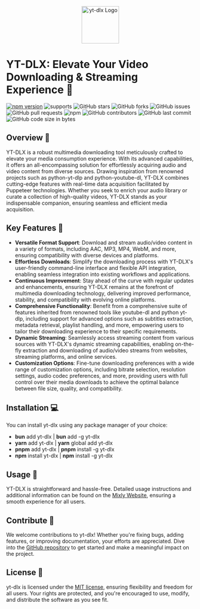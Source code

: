 <div style="text-align: center;">
    <img src="https://i.postimg.cc/13BjP8sW/yt-dlx.png" alt="yt-dlx Logo" style="max-width: 100%; height: 100;">
</div>

# YT-DLX: Elevate Your Video Downloading & Streaming Experience 🚀

[![npm version](https://img.shields.io/npm/v/yt-dlx.svg)](https://www.npmjs.com/package/yt-dlx)
![supports](https://img.shields.io/badge/supports-Linux%20%7C%20Mac%20%7C%20WSL-green)
![GitHub stars](https://img.shields.io/github/stars/yt-dlx/yt-dlx?style=social)
![GitHub forks](https://img.shields.io/github/forks/yt-dlx/yt-dlx?style=social)
![GitHub issues](https://img.shields.io/github/issues/yt-dlx/yt-dlx)
![GitHub pull requests](https://img.shields.io/github/issues-pr/yt-dlx/yt-dlx)
![npm](https://img.shields.io/npm/dt/yt-dlx)
![GitHub contributors](https://img.shields.io/github/contributors/yt-dlx/yt-dlx)
![GitHub last commit](https://img.shields.io/github/last-commit/yt-dlx/yt-dlx)
![GitHub code size in bytes](https://img.shields.io/github/languages/code-size/yt-dlx/yt-dlx)

## Overview 🌟

YT-DLX is a robust multimedia downloading tool meticulously crafted to elevate your media consumption experience. With its advanced capabilities, it offers an all-encompassing solution for effortlessly acquiring audio and video content from diverse sources. Drawing inspiration from renowned projects such as python-yt-dlp and python-youtube-dl, YT-DLX combines cutting-edge features with real-time data acquisition facilitated by Puppeteer technologies. Whether you seek to enrich your audio library or curate a collection of high-quality videos, YT-DLX stands as your indispensable companion, ensuring seamless and efficient media acquisition.

## Key Features 🔑

- **Versatile Format Support**: Download and stream audio/video content in a variety of formats, including AAC, MP3, MP4, WebM, and more, ensuring compatibility with diverse devices and platforms.
- **Effortless Downloads**: Simplify the downloading process with YT-DLX's user-friendly command-line interface and flexible API integration, enabling seamless integration into existing workflows and applications.
- **Continuous Improvement**: Stay ahead of the curve with regular updates and enhancements, ensuring YT-DLX remains at the forefront of multimedia downloading technology, delivering improved performance, stability, and compatibility with evolving online platforms.
- **Comprehensive Functionality**: Benefit from a comprehensive suite of features inherited from renowned tools like youtube-dl and python yt-dlp, including support for advanced options such as subtitles extraction, metadata retrieval, playlist handling, and more, empowering users to tailor their downloading experience to their specific requirements.
- **Dynamic Streaming**: Seamlessly access streaming content from various sources with YT-DLX's dynamic streaming capabilities, enabling on-the-fly extraction and downloading of audio/video streams from websites, streaming platforms, and online services.
- **Customization Options**: Fine-tune downloading preferences with a wide range of customization options, including bitrate selection, resolution settings, audio codec preferences, and more, providing users with full control over their media downloads to achieve the optimal balance between file size, quality, and compatibility.

## Installation 💻

You can install yt-dlx using any package manager of your choice:

- **bun** add yt-dlx | **bun** add -g yt-dlx
- **yarn** add yt-dlx | **yarn** global add yt-dlx
- **pnpm** add yt-dlx | **pnpm** install -g yt-dlx
- **npm** install yt-dlx | **npm** install -g yt-dlx

## Usage 🚀

YT-DLX is straightforward and hassle-free. Detailed usage instructions and additional information can be found on the [Mixly Website](https://rebrand.ly/mixly#yt-dlx), ensuring a smooth experience for all users.

## Contribute 🤝

We welcome contributions to yt-dlx! Whether you're fixing bugs, adding features, or improving documentation, your efforts are appreciated. Dive into the [GitHub repository](https://github.com/yt-dlx/yt-dlx) to get started and make a meaningful impact on the project.

## License 📝

yt-dlx is licensed under the [MIT license](https://github.com/yt-dlx/yt-dlx/blob/main/LICENSE), ensuring flexibility and freedom for all users. Your rights are protected, and you're encouraged to use, modify, and distribute the software as you see fit.
